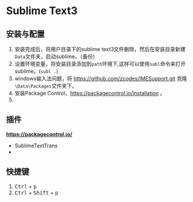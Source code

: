 # Sublime Text3

## 安装与配置

1. 安装完成后，将用户目录下的sublime text3文件删除，然后在安装目录新建```Data```文件夹，启动sublime。（备份）
2. 设置环境变量，将安装目录添加到```path```环境下,这样可以使用```subl```命令来打开sublime。(```subl .```)
3. windows输入法问题，将 https://github.com/zcodes/IMESupport.git 克隆```\Data\Packages```文件夹下。
4. 安装Package Control，https://packagecontrol.io/installation 。
5. 

## 插件

**https://packagecontrol.io/**

* SublimeTextTrans
* 







## 快捷键

1. <kbd>Ctrl</kbd> + <kbd>p</kbd>
2. <kbd>Ctrl</kbd> + <kbd>Shift</kbd> + <kbd>p</kbd>

